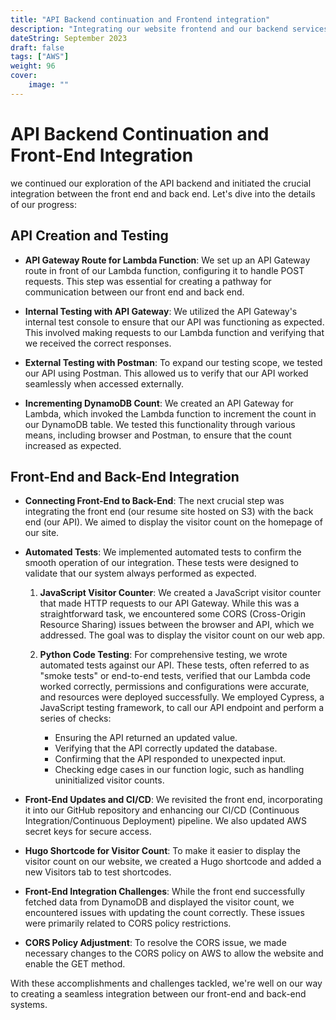 ```yaml
---
title: "API Backend continuation and Frontend integration"
description: "Integrating our website frontend and our backend services to create an example visitor counter stat."
dateString: September 2023
draft: false
tags: ["AWS"]
weight: 96
cover:
    image: ""
---
```


# API Backend Continuation and Front-End Integration

we continued our exploration of the API backend and initiated the crucial integration between the front end and back end. Let's dive into the details of our progress:

## API Creation and Testing

- **API Gateway Route for Lambda Function**: We set up an API Gateway route in front of our Lambda function, configuring it to handle POST requests. This step was essential for creating a pathway for communication between our front end and back end.

- **Internal Testing with API Gateway**: We utilized the API Gateway's internal test console to ensure that our API was functioning as expected. This involved making requests to our Lambda function and verifying that we received the correct responses.

- **External Testing with Postman**: To expand our testing scope, we tested our API using Postman. This allowed us to verify that our API worked seamlessly when accessed externally.

- **Incrementing DynamoDB Count**: We created an API Gateway for Lambda, which invoked the Lambda function to increment the count in our DynamoDB table. We tested this functionality through various means, including browser and Postman, to ensure that the count increased as expected.

## Front-End and Back-End Integration

- **Connecting Front-End to Back-End**: The next crucial step was integrating the front end (our resume site hosted on S3) with the back end (our API). We aimed to display the visitor count on the homepage of our site.

- **Automated Tests**: We implemented automated tests to confirm the smooth operation of our integration. These tests were designed to validate that our system always performed as expected.

  1. **JavaScript Visitor Counter**: We created a JavaScript visitor counter that made HTTP requests to our API Gateway. While this was a straightforward task, we encountered some CORS (Cross-Origin Resource Sharing) issues between the browser and API, which we addressed. The goal was to display the visitor count on our web app.

  2. **Python Code Testing**: For comprehensive testing, we wrote automated tests against our API. These tests, often referred to as "smoke tests" or end-to-end tests, verified that our Lambda code worked correctly, permissions and configurations were accurate, and resources were deployed successfully. We employed Cypress, a JavaScript testing framework, to call our API endpoint and perform a series of checks:

     - Ensuring the API returned an updated value.
     - Verifying that the API correctly updated the database.
     - Confirming that the API responded to unexpected input.
     - Checking edge cases in our function logic, such as handling uninitialized visitor counts.

- **Front-End Updates and CI/CD**: We revisited the front end, incorporating it into our GitHub repository and enhancing our CI/CD (Continuous Integration/Continuous Deployment) pipeline. We also updated AWS secret keys for secure access.

- **Hugo Shortcode for Visitor Count**: To make it easier to display the visitor count on our website, we created a Hugo shortcode and added a new Visitors tab to test shortcodes.

- **Front-End Integration Challenges**: While the front end successfully fetched data from DynamoDB and displayed the visitor count, we encountered issues with updating the count correctly. These issues were primarily related to CORS policy restrictions.

- **CORS Policy Adjustment**: To resolve the CORS issue, we made necessary changes to the CORS policy on AWS to allow the website and enable the GET method.

With these accomplishments and challenges tackled, we're well on our way to creating a seamless integration between our front-end and back-end systems. 
